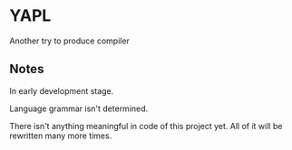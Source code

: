 # YAPL

Another try to produce compiler

## Notes

In early development stage. 

Language grammar isn't determined.

There isn't anything meaningful in code of this project yet. All of it will be rewritten many more times.
